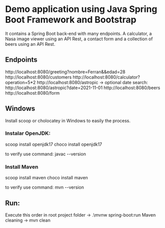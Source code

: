 # Demo application using Java Spring Boot Framework and Bootstrap
It contains a Spring Boot back-end with many endpoints. A calculator, a Nasa image viewer using an API Rest, a contact form and a collection of beers using an API Rest.

## Endpoints
http://localhost:8080/greeting?nombre=Ferran&&edad=28
http://localhost:8080/customers
http://localhost:8080/calculator?operation=5*2
http://localhost:8080/astropic -> optional date search: http://localhost:8080/astropic?date=2021-11-01
http://localhost:8080/beers
http://localhost:8080/form

## Windows
Install scoop or cholocatey in Windows to easily the process.

### Instalar OpenJDK:
scoop install openjdk17
choco install openjdk17

to verify use command: javac --version

### Install Maven
scoop install maven
choco install maven

to verify use command: mvn --version

## Run:
Execute this order in root project folder -> .\mvnw spring-boot:run
Maven cleaning -> mvn clean
